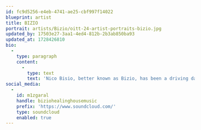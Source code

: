 ```yaml
---
id: fc9d5256-e4eb-4741-ae25-cbf997f14022
blueprint: artist
title: BIZIO
portrait: artists/Bizio/oitt-24-artist-portraits-bizio.jpg
updated_by: 17503e27-3aa1-4ed4-812b-2b3ab850ba93
updated_at: 1728426810
bio:
  -
    type: paragraph
    content:
      -
        type: text
        text: 'Nico Bisio, better known as Bizio, has been a driving dance floor force in the Pacific Northwest for nearly a decade. Known for his smooth blends of weaving rich melodies, psychedelic soundscapes, and brain-tickling noises, he serves these sounds on a plate of house music rhythms straight to your ears. From those very ears, Bizio always takes the dance floor on a journey with him both inward and outward, as above, so below. “Through the communal nature of dance, we find peace and healing in each other, and for a beautiful moment, we become one without a care in the world, with the hope we can bring a piece of that euphoria back to our day-to-day.” This philosophy has been the guiding ethos in all endeavors Bizio has embarked on in dance. Bizio most recently has created his own music, with his most notable releases in collaboration with his dear friend Luke Mandala on Desert Trax and Merkaba Music. More original music should be expected imminently, until then, see you on the dance floor.'
social_media:
  -
    id: m1zgaral
    handle: biziohealinghousemusic
    prefix: 'https://www.soundcloud.com/'
    type: soundcloud
    enabled: true
---
```

